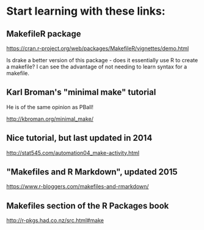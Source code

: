
# Start learning with these links:

## MakefileR package
https://cran.r-project.org/web/packages/MakefileR/vignettes/demo.html

Is drake a better version of this package - does it essentially use R to create a makefile? I can see the advantage of not needing to learn syntax for a makefile.

## Karl Broman's "minimal make" tutorial
He is of the same opinion as PBall!

http://kbroman.org/minimal_make/

## Nice tutorial, but last updated in 2014
http://stat545.com/automation04_make-activity.html

## "Makefiles and R Markdown", updated 2015
https://www.r-bloggers.com/makefiles-and-rmarkdown/

## Makefiles section of the R Packages book
http://r-pkgs.had.co.nz/src.html#make


